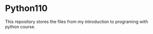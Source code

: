 # Python110
This repository stores the files from my introduction to programing with python course.
